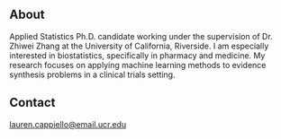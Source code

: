 ## About

Applied Statistics Ph.D. candidate working under the supervision of Dr. Zhiwei Zhang at the University of California, Riverside. I am especially interested in biostatistics, specifically in pharmacy and medicine. My research focuses on applying machine learning methods to evidence synthesis problems in a clinical trials setting. 

## Contact

lauren.cappiello@email.ucr.edu
